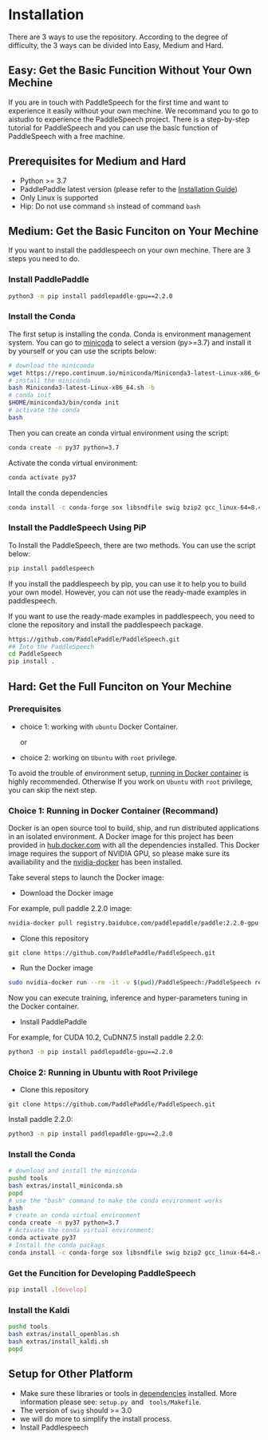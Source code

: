 # Installation

There are 3 ways to use the repository. According to the degree of difficulty, the 3 ways can be divided into Easy, Medium and Hard.



## Easy: Get the Basic Funcition Without Your Own Mechine

If you are in touch with PaddleSpeech for the first time and want to experience it easily without your own mechine. We recommand you to go to aistudio to experience the PaddleSpeech project. There is a step-by-step tutorial for PaddleSpeech and you can use the basic function of PaddleSpeech with a free machine.



## Prerequisites for Medium and Hard

- Python >= 3.7
- PaddlePaddle latest version (please refer to the [Installation Guide](https://www.paddlepaddle.org.cn/documentation/docs/en/beginners_guide/index_en.html))
- Only Linux is supported
- Hip: Do not use command `sh` instead of command `bash`



## Medium: Get the Basic Funciton on Your Mechine

If you want to install the paddlespeech on your own mechine. There are 3 steps you need to do.

### Install PaddlePaddle

```bash
python3 -m pip install paddlepaddle-gpu==2.2.0
```

### Install the Conda

The first setup is installing the conda. Conda is environment management system. You can go to [minicoda](https://docs.conda.io/en/latest/miniconda.html) to select a version (py>=3.7) and install it by yourself or you can use the scripts below:

```bash
# download the miniconda
wget https://repo.continuum.io/miniconda/Miniconda3-latest-Linux-x86_64.sh
# install the miniconda
bash Miniconda3-latest-Linux-x86_64.sh -b
# conda init
$HOME/miniconda3/bin/conda init
# activate the conda
bash
```

Then you can create an conda virtual environment using the script:

```bash
conda create -n py37 python=3.7
```

Activate the conda virtual environment:

```bash
conda activate py37
```

Intall the conda dependencies

```bash
conda install -c conda-forge sox libsndfile swig bzip2 gcc_linux-64=8.4.0 gxx_linux-64=8.4.0 --yes
```

### Install the PaddleSpeech Using PiP

To Install the PaddleSpeech, there are two methods. You can use the script below:

```bash
pip install paddlespeech
```

If you install the paddlespeech by pip, you can use it to help you to build your own model. However, you can not use the ready-made examples in paddlespeech. 

If you want to use the ready-made examples in paddlespeech, you need to clone the repository and install the paddlespeech package.

```bash
https://github.com/PaddlePaddle/PaddleSpeech.git
## Into the PaddleSpeech
cd PaddleSpeech
pip install .
```



## Hard: Get the Full Funciton on Your Mechine

### Prerequisites

- choice 1: working with `ubuntu` Docker Container.

  or

- choice 2: working on `Ubuntu` with `root` privilege. 

To avoid the trouble of environment setup, [running in Docker container](#running-in-docker-container) is highly recommended. Otherwise If you work on `Ubuntu` with `root` privilege, you can skip the next step.

### Choice 1: Running in Docker Container (Recommand)

Docker is an open source tool to build, ship, and run distributed applications in an isolated environment. A Docker image for this project has been provided in [hub.docker.com](https://hub.docker.com) with all the dependencies installed. This Docker image requires the support of NVIDIA GPU, so please make sure its availiability and the [nvidia-docker](https://github.com/NVIDIA/nvidia-docker) has been installed.

Take several steps to launch the Docker image:

- Download the Docker image

For example, pull paddle 2.2.0 image:

```bash
nvidia-docker pull registry.baidubce.com/paddlepaddle/paddle:2.2.0-gpu-cuda10.2-cudnn7
```

- Clone this repository

```
git clone https://github.com/PaddlePaddle/PaddleSpeech.git
```

- Run the Docker image

```bash
sudo nvidia-docker run --rm -it -v $(pwd)/PaddleSpeech:/PaddleSpeech registry.baidubce.com/paddlepaddle/paddle:2.2.0-gpu-cuda10.2-cudnn7 /bin/bash
```

Now you can execute training, inference and hyper-parameters tuning in the Docker container.


- Install PaddlePaddle

For example, for CUDA 10.2, CuDNN7.5 install paddle 2.2.0:

```bash
python3 -m pip install paddlepaddle-gpu==2.2.0
```


### Choice 2: Running in Ubuntu with Root Privilege

- Clone this repository

```
git clone https://github.com/PaddlePaddle/PaddleSpeech.git
```

Install paddle 2.2.0:

```bash
python3 -m pip install paddlepaddle-gpu==2.2.0
```


### Install the Conda

```bash
# download and install the miniconda
pushd tools
bash extras/install_miniconda.sh
popd
# use the "bash" command to make the conda environment works
bash
# create an conda virtual environment
conda create -n py37 python=3.7
# Activate the conda virtual environment:
conda activate py37
# Install the conda packags
conda install -c conda-forge sox libsndfile swig bzip2 gcc_linux-64=8.4.0 gxx_linux-64=8.4.0 --yes
```

### Get the Funcition for Developing PaddleSpeech

```bash
pip install .[develop]
```

### Install the Kaldi

```bash
pushd tools
bash extras/install_openblas.sh
bash extras/install_kaldi.sh
popd
```




## Setup for Other Platform 

- Make sure these libraries or tools in [dependencies](./dependencies.md) installed. More information please see: `setup.py `and ` tools/Makefile`.
- The version of `swig` should >= 3.0
- we will do more to simplify the install process.
- Install Paddlespeech